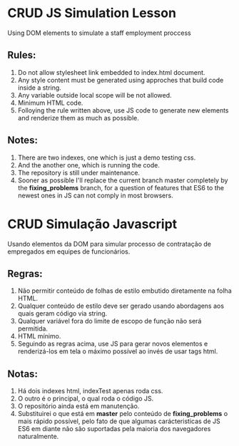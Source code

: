 # CRUD JS Simulation Lesson
Using DOM elements to simulate a staff employment proccess 
## Rules:
1. Do not allow stylesheet link embedded to index.html document.
2. Any style content must be generated using approches that build code inside a string.
3. Any variable outside local scope will be not allowed.
4. Minimum HTML code.
5. Folloying the rule written above, use JS code to generate new elements and  renderize them as much as possible.
## Notes:
1. There are two indexes, one which is just a demo testing css.
2. And the another one, which is running the code.
3. The repository is still under maintenance.
4. Sooner as possible I'll replace the current branch master completely by the **fixing_problems** branch, for a question of features that ES6 to the newest ones in JS can not comply in most browsers. 
# CRUD Simulação Javascript
Usando elementos da DOM para simular processo de contratação de empregados em equipes de funcionários. 
## Regras:
1. Não permitir conteúdo de folhas de estilo embutido diretamente na folha HTML.
2. Qualquer conteúdo de estilo deve ser gerado usando abordagens aos quais geram código via string.
3. Qualquer variável fora do limite de escopo de função não será permitida.
4. HTML mínimo.
5. Seguindo as regras acima, use JS para gerar novos elementos e renderizá-los em tela o máximo possível ao invés de usar 
tags html.
## Notas:
1. Há dois indexes html, indexTest apenas roda css.
2. O outro é o principal, o qual roda o código JS.
3. O repositório ainda está em manutenção.
4. Substituirei o que está em **master** pelo conteúdo de **fixing_problems** o mais rápido possível, pelo fato de que algumas carácteristicas de JS ES6 em diante não são suportadas pela maioria dos navegadores naturalmente.
